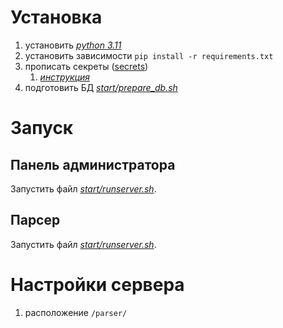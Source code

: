 # Установка

1) установить [*python 3.11*](https://www.python.org/ftp/python/3.11.6/python-3.11.6-amd64.exe)
2) установить зависимости ```pip install -r requirements.txt```
3) прописать секреты ([secrets](secrets))
    1) [*инструкция*](https://www.addictivetips.com/ubuntu-linux-tips/transfer-files-to-linux-from-windows-10-over-ssh/)
4) подготовить БД [*start/prepare_db.sh*](start/prepare_db.sh)


# Запуск
## Панель администратора
Запустить файл [*start/runserver.sh*](start/runserver.sh).

## Парсер
Запустить файл [*start/runserver.sh*](start/runserver.sh).

# Настройки сервера

1) расположение `/parser/`
